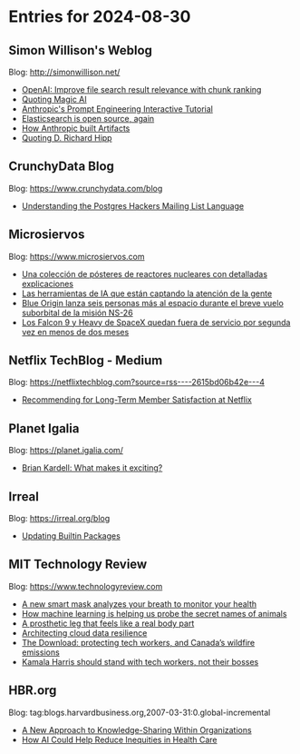 # Entries for 2024-08-30
## Simon Willison's Weblog 
Blog: http://simonwillison.net/ 

- [OpenAI: Improve file search result relevance with chunk ranking](https://simonwillison.net/2024/Aug/30/openai-file-search/#atom-everything)
- [Quoting Magic AI](https://simonwillison.net/2024/Aug/30/magic-ai/#atom-everything)
- [Anthropic's Prompt Engineering Interactive Tutorial](https://simonwillison.net/2024/Aug/30/anthropic-prompt-engineering-interactive-tutorial/#atom-everything)
- [Elasticsearch is open source, again](https://simonwillison.net/2024/Aug/29/elasticsearch-is-open-source-again/#atom-everything)
- [How Anthropic built Artifacts](https://simonwillison.net/2024/Aug/28/how-anthropic-built-artifacts/#atom-everything)
- [Quoting D. Richard Hipp](https://simonwillison.net/2024/Aug/28/d-richard-hipp/#atom-everything)
## CrunchyData Blog 
Blog: https://www.crunchydata.com/blog 

- [ Understanding the Postgres Hackers Mailing List Language ](https://www.crunchydata.com/blog/understanding-the-postgres-hackers-mailing-list)
## Microsiervos 
Blog: https://www.microsiervos.com 

- [Una colección de pósteres de reactores nucleares con detalladas explicaciones](https://www.microsiervos.com/archivo/energia/coleccion-posteres-reactores-nucleares-explicaciones.html)
- [Las herramientas de IA que están captando la atención de la gente](https://www.microsiervos.com/archivo/ia/herramientas-ia-atencion-gente.html)
- [Blue Origin lanza seis personas más al espacio durante el breve vuelo suborbital de la misión NS-26](https://www.microsiervos.com/archivo/espacio/blue-origin-seis-personas-mas-espacio-vuelo-suborbital-ns-26.html)
- [Los Falcon 9 y Heavy de SpaceX quedan fuera de servicio por segunda vez en menos de dos meses](https://www.microsiervos.com/archivo/espacio/falcon-9-heavy-spacex-fuera-servicio-segunda-vez-menos-dos-meses.html)
## Netflix TechBlog - Medium 
Blog: https://netflixtechblog.com?source=rss----2615bd06b42e---4 

- [Recommending for Long-Term Member Satisfaction at Netflix](https://netflixtechblog.com/recommending-for-long-term-member-satisfaction-at-netflix-ac15cada49ef?source=rss----2615bd06b42e---4)
## Planet Igalia 
Blog: https://planet.igalia.com/ 

- [Brian Kardell: What makes it exciting?](https://bkardell.com/blog/IsThisExciting.html)
## Irreal 
Blog: https://irreal.org/blog 

- [Updating Builtin Packages](https://irreal.org/blog/?p=12409)
## MIT Technology Review 
Blog: https://www.technologyreview.com 

- [A new smart mask analyzes your breath to monitor your health](https://www.technologyreview.com/2024/08/29/1103330/a-new-smart-mask-analyzes-your-breath-to-monitor-your-health/)
- [How machine learning is helping us probe the secret names of animals](https://www.technologyreview.com/2024/08/29/1103353/how-machine-learning-is-helping-us-probe-the-secret-names-of-animals/)
- [A prosthetic leg that feels like a real body part](https://www.technologyreview.com/2024/08/29/1095984/a-prosthetic-leg-that-feels-like-a-real-body-part/)
- [Architecting cloud data resilience](https://www.technologyreview.com/2024/08/29/1095622/architecting-cloud-data-resilience/)
- [The Download: protecting tech workers, and Canada’s wildfire emissions](https://www.technologyreview.com/2024/08/29/1103297/the-download-protecting-tech-workers-and-canadas-wildfire-emissions/)
- [Kamala Harris should stand with tech workers, not their bosses](https://www.technologyreview.com/2024/08/29/1103289/kamala-harris-tech-workers/)
## HBR.org 
Blog: tag:blogs.harvardbusiness.org,2007-03-31:0.global-incremental 

- [A New Approach to Knowledge-Sharing Within Organizations](https://hbr.org/2024/08/a-new-approach-to-knowledge-sharing-within-organizations)
- [How AI Could Help Reduce Inequities in Health Care](https://hbr.org/2024/08/how-ai-could-help-reduce-inequities-in-health-care)